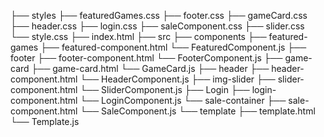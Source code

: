 ├── styles
├── featuredGames.css
├── footer.css
├── gameCard.css
├── header.css
├── login.css
├── saleComponent.css
├── slider.css
└── style.css
├── index.html
├── src
├── components
├── featured-games
├── featured-component.html
└── FeaturedComponent.js
├── footer
├── footer-component.html
└── FooterComponent.js
├── game-card
├── game-card.html
└── GameCard.js
├── header
├── header-component.html
└── HeaderComponent.js
├── img-slider
├── slider-component.html
└── SliderComponent.js
├── Login
├── login-component.html
└── LoginComponent.js
└── sale-container
├── sale-component.html
└── SaleComponent.js
└── template
├── template.html
└── Template.js
